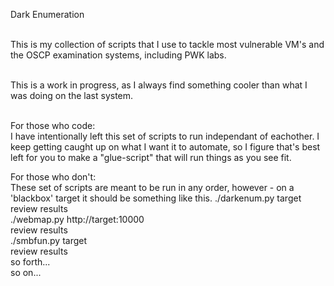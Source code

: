 Dark Enumeration<br><br>

This is my collection of scripts that I use to tackle most vulnerable VM's and the OSCP examination systems, including PWK labs.<br><br>

This is a work in progress, as I always find something cooler than what I was doing on the last system.<br><br>

For those who code:<br>
  I have intentionally left this set of scripts to run independant of eachother. I keep getting caught up on what I want it to automate, so I figure that's best left for you to make a "glue-script" that will run things as you see fit.
  
For those who don't:<br>
  These set of scripts are meant to be run in any order, however - on a 'blackbox' target it should be something like this.
    ./darkenum.py target<br>
    review results<br>
    ./webmap.py http://target:10000 <br>
    review results<br>
    ./smbfun.py target<br>
    review results<br>
    so forth...<br>
    so on...<br>
